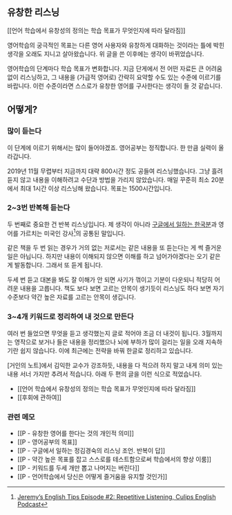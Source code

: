 
## 유창한 리스닝

[[언어 학습에서 유창성의 정의는 학습 목표가 무엇인지에 따라 달라짐]]

영어학습의 궁극적인 목표는 다른 영어 사용자와 유창하게 대화하는 것이라는 틀에 박힌 생각을 오래도 지니고 살아왔습니다. 위 글을 쓴 이후에는 생각이 바뀌었습니다. 

영어학습의 단계마다 학습 목표가 변화합니다. 지금 단게에서 전 어떤 자료든 큰 어려움 없이 리스닝하고, 그 내용을 (가급적 영어로) 간략히 요약할 수도 있는 수준에 이르기를 바랍니다. 이런 수준이라면 스스로가 유창한 영어를 구사한다는 생각이 들 것 같습니다.  

## 어떻게?

### 많이 듣는다

이 단계에 이르기 위해서는 많이 들어야겠죠. 영어공부는 정직합니다. 한 만큼 실력이 올라갑니다.

2019년 11월 무렵부터 지금까지 대략 800시간 정도 공들여 리스닝했습니다. 그냥 흘려 듣지 않고 내용을 이해하려고 수단과 방법을 가리지 않았습니다. 매일 꾸준히 최소 20분에서 최대 1시간 이상 리스닝해 왔습니다. 목표는 1500시간입니다. 

### 2~3번 반복해 듣는다 

두 번째로 중요한 건 반복 리스닝입니다. 제 생각이 아니라 [구글에서 일하는 한국분](https://brunch.co.kr/@loiskim01/44)과 영어를 가르치는 미국인 강사[^1]의 공통된 말입니다. 

같은 책을 두 번 읽는 경우가 거의 없는 저로서는 같은 내용을 또 듣는다는 게 썩 즐거운 일은 아닙니다. 하지만 내용이 이해되지 않으면 이해를 하고 넘어가야겠다는 오기 같은 게 발동합니다. 그래서 또 듣게 됩니다. 

두세 번 듣고 대본을 봐도 잘 이해가 안 되면 사기가 꺾이고 기분이 다운되니 적당히 어려운 내용을 고릅니다. 책도 보다 보면 고르는 안목이 생기듯이 리스닝도 하다 보면 자기 수준보다 약간 높은 자료를 고르는 안목이 생깁니다.    

### 3~4개 키워드로 정리하여 내 것으로 만든다 

여러 번 들었으면 무엇을 듣고 생각했는지 글로 적어야 조금 더 내것이 됩니다. 3월까지는 영작으로 보거나 들은 내용을 정리했으나 뇌에 부하가 많이 걸리는 일을 오래 지속하기란 쉽지 않습니다. 이에 최근에는 전략을 바꿔 한글로 정리하고 있습니다.

[거인의 노트]에서 김익한 교수가 강조하듯, 내용을 다 적으려 하지 말고 내게 의미 있는 내용 서너 가지만 추려서 적습니다. 아래 두 편의 글을 이런 식으로 적었습니다.

- [[언어 학습에서 유창성의 정의는 학습 목표가 무엇인지에 따라 달라짐]]
- [[후회에 관하여]]



[^1]: [Jeremy’s English Tips Episode #2: Repetitive Listening, Culips English Podcast](https://esl.culips.com/2019/11/jeremys-english-tips-episode-2-repetitive-listening/)


### 관련 메모
- [[P - 유창한 영어를 한다는 것의 개인적 의미]]
- [[P - 영어공부의 목표]]
- [[P - 구글에서 일하는 정김경숙의 리스닝 조언. 반복이 답]]
- [[P - 약간 높은 목표를 잡고 스스로를 테스트함으로써 학습에서의 향상 이룸]]
- [[P - 키워드를 두세 개만 뽑고 나머지는 버린다]]
- [[P - 언어학습에서 당신은 어떻게 즐거움을 유지할 것인가]]